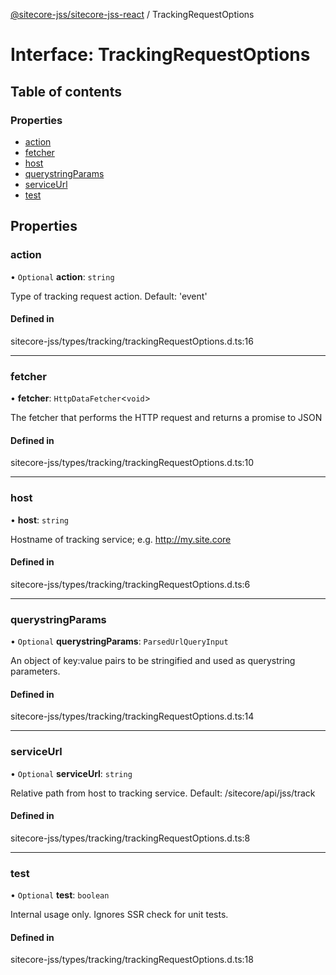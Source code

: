 [@sitecore-jss/sitecore-jss-react](../README.md) / TrackingRequestOptions

# Interface: TrackingRequestOptions

## Table of contents

### Properties

- [action](TrackingRequestOptions.md#action)
- [fetcher](TrackingRequestOptions.md#fetcher)
- [host](TrackingRequestOptions.md#host)
- [querystringParams](TrackingRequestOptions.md#querystringparams)
- [serviceUrl](TrackingRequestOptions.md#serviceurl)
- [test](TrackingRequestOptions.md#test)

## Properties

### action

• `Optional` **action**: `string`

Type of tracking request action. Default: 'event'

#### Defined in

sitecore-jss/types/tracking/trackingRequestOptions.d.ts:16

___

### fetcher

• **fetcher**: `HttpDataFetcher`\<`void`\>

The fetcher that performs the HTTP request and returns a promise to JSON

#### Defined in

sitecore-jss/types/tracking/trackingRequestOptions.d.ts:10

___

### host

• **host**: `string`

Hostname of tracking service; e.g. http://my.site.core

#### Defined in

sitecore-jss/types/tracking/trackingRequestOptions.d.ts:6

___

### querystringParams

• `Optional` **querystringParams**: `ParsedUrlQueryInput`

An object of key:value pairs to be stringified and used as querystring parameters.

#### Defined in

sitecore-jss/types/tracking/trackingRequestOptions.d.ts:14

___

### serviceUrl

• `Optional` **serviceUrl**: `string`

Relative path from host to tracking service. Default: /sitecore/api/jss/track

#### Defined in

sitecore-jss/types/tracking/trackingRequestOptions.d.ts:8

___

### test

• `Optional` **test**: `boolean`

Internal usage only. Ignores SSR check for unit tests.

#### Defined in

sitecore-jss/types/tracking/trackingRequestOptions.d.ts:18
